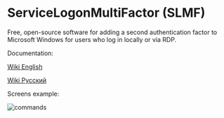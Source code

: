 #     ServiceLogonMultiFactor (SLMF)
Free, open-source software for adding a second authentication factor to Microsoft Windows for users who log in locally or via RDP.

Documentation:

[Wiki English](https://github.com/Constantine-SRV/ServiceLogonMultifactor/wiki/EN--Home)

[Wiki Русский](https://github.com/Constantine-SRV/ServiceLogonMultifactor/wiki/RU--Home)

Screens example:

![commands](https://github.com/Constantine-SRV/ServiceLogonMultifactor/blob/master/documentation/commands.jpg)

